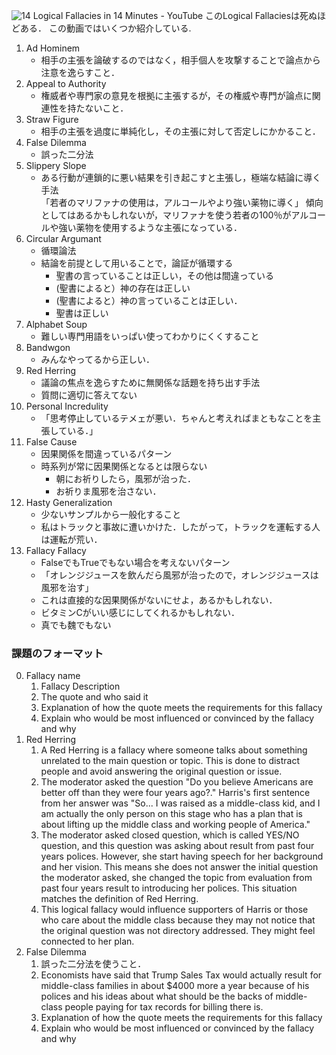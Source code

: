 ![14 Logical Fallacies in 14 Minutes - YouTube](https://www.youtube.com/watch?v=4QepFGJj74o)
このLogical Fallaciesは死ぬほどある．
この動画ではいくつか紹介している.
1. Ad Hominem
	- 相手の主張を論破するのではなく，相手個人を攻撃することで論点から注意を逸らすこと．
1. Appeal to Authority
	 - 権威者や専門家の意見を根拠に主張するが，その権威や専門が論点に関連性を持たないこと．
1. Straw Figure
	- 相手の主張を過度に単純化し，その主張に対して否定しにかかること．
1. False Dilemma
	- 誤った二分法
1. Slippery Slope
	- ある行動が連鎖的に悪い結果を引き起こすと主張し，極端な結論に導く手法<br>
	   「若者のマリファナの使用は，アルコールやより強い薬物に導く」
	   傾向としてはあるかもしれないが，マリファナを使う若者の100％がアルコールや強い薬物を使用するような主張になっている．
1. Circular Argumant
	- 循環論法
	- 結論を前提として用いることで，論証が循環する
		- 聖書の言っていることは正しい，その他は間違っている
		- (聖書によると）神の存在は正しい
		- (聖書によると）神の言っていることは正しい．
		- 聖書は正しい
1. Alphabet Soup
	-  難しい専門用語をいっぱい使ってわかりにくくすること
1. Bandwgon
	- みんなやってるから正しい．
1. Red Herring
	- 議論の焦点を逸らすために無関係な話題を持ち出す手法
	- 質問に適切に答えてない
1. Personal Incredulity
	- 「思考停止しているテメェが悪い．ちゃんと考えればまともなことを主張している．」
1. False Cause
	- 因果関係を間違っているパターン
	- 時系列が常に因果関係となるとは限らない
		- 朝にお祈りしたら，風邪が治った．
		- お祈りま風邪を治さない．
1. Hasty Generalization
	- 少ないサンプルから一般化すること
	- 私はトラックと事故に遭いかけた．したがって，トラックを運転する人は運転が荒い．
1. Fallacy Fallacy
	- FalseでもTrueでもない場合を考えないパターン
	- 「オレンジジュースを飲んだら風邪が治ったので，オレンジジュースは風邪を治す」
	- これは直接的な因果関係がないにせよ，あるかもしれない．
	- ビタミンCがいい感じにしてくれるかもしれない．
	- 真でも魏でもない



### 課題のフォーマット
0. Fallacy name
	1. Fallacy Description
	2. The quote and who said it
	3. Explanation of how the quote meets the requirements for this fallacy
	4. Explain who would be most influenced or convinced by the fallacy and why
1. Red Herring
	1. A Red Herring is a fallacy where someone talks about something unrelated to the main question or topic. This is done to distract people and avoid answering the original question or issue.
	2. The moderator asked the question "Do you believe Americans are better off than they were four years ago?." Harris's first sentence from her answer was "So... I was raised as a middle-class kid, and I am actually the only person on this stage who has a plan that is about lifting up the middle class and working people of America."
	3. The moderator asked closed question, which is called YES/NO question, and this question was asking about result from past four years polices. However, she start having speech for her background and her vision. This means she does not answer the initial question the moderator asked, she changed the topic from evaluation from past four years result to introducing her polices. This situation matches the definition of Red Herring.
	4. This logical fallacy would influence supporters of Harris or those who care about the middle class because they may not notice that the original question was not directory addressed. They might feel connected to her plan.
1. False Dilemma
	1. 誤った二分法を使うこと．
	2. Economists have said that Trump Sales Tax would actually result for middle-class families in about $4000 more a year because of his polices and his ideas about what should be the backs of middle-class people paying for tax records for billing there is.
	3. Explanation of how the quote meets the requirements for this fallacy
	4. Explain who would be most influenced or convinced by the fallacy and why